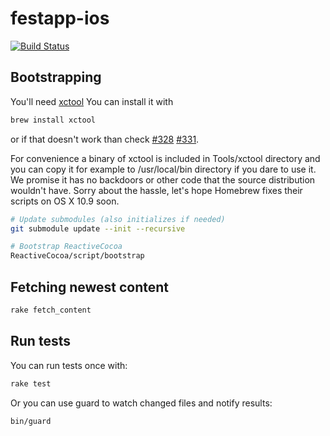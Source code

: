 festapp-ios
===========

[![Build Status](https://travis-ci.org/futurice/festapp-ios.svg)](https://travis-ci.org/futurice/festapp-ios)


## Bootstrapping

You'll need [xctool](https://github.com/facebook/xctool)
You can install it with
```sh
brew install xctool
```
or if that doesn't work than check [#328](https://github.com/facebook/xctool/issues/328) [#331](https://github.com/facebook/xctool/pull/331).

For convenience a binary of xctool is included in Tools/xctool directory and you
can copy it for example to /usr/local/bin directory if you dare to use it. We
promise it has no backdoors or other code that the source distribution wouldn't
have. Sorry about the hassle, let's hope Homebrew fixes their scripts on OS X
10.9 soon.


```sh
# Update submodules (also initializes if needed)
git submodule update --init --recursive

# Bootstrap ReactiveCocoa
ReactiveCocoa/script/bootstrap
```

## Fetching newest content

```sh
rake fetch_content
```

## Run tests

You can run tests once with:

```sh
rake test
```

Or you can use guard to watch changed files and notify results:

```sh
bin/guard
```
